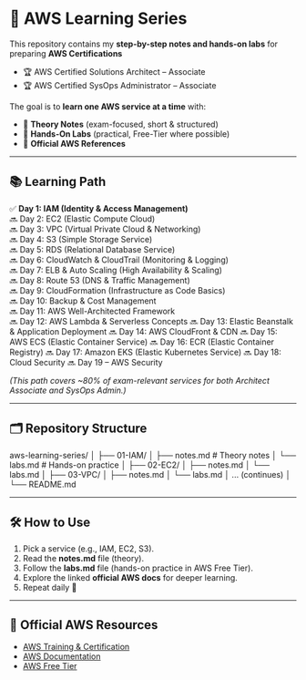 # 🚀 AWS Learning Series

This repository contains my **step-by-step notes and hands-on labs** for preparing **AWS Certifications**  
- 🏆 AWS Certified Solutions Architect – Associate  
- 🏆 AWS Certified SysOps Administrator – Associate  

The goal is to **learn one AWS service at a time** with:  
- 📘 **Theory Notes** (exam-focused, short & structured)  
- 🧪 **Hands-On Labs** (practical, Free-Tier where possible)  
- 🔗 **Official AWS References**  

---

## 📚 Learning Path

✅ **Day 1: IAM (Identity & Access Management)**  
🔜 Day 2: EC2 (Elastic Compute Cloud)  
🔜 Day 3: VPC (Virtual Private Cloud & Networking)  
🔜 Day 4: S3 (Simple Storage Service)  
🔜 Day 5: RDS (Relational Database Service)  
🔜 Day 6: CloudWatch & CloudTrail (Monitoring & Logging)  
🔜 Day 7: ELB & Auto Scaling (High Availability & Scaling)  
🔜 Day 8: Route 53 (DNS & Traffic Management)  
🔜 Day 9: CloudFormation (Infrastructure as Code Basics)  
🔜 Day 10: Backup & Cost Management  
🔜 Day 11: AWS Well-Architected Framework  
🔜 Day 12: AWS Lambda & Serverless Concepts
🔜 Day 13: Elastic Beanstalk & Application Deployment
🔜 Day 14: AWS CloudFront & CDN
🔜 Day 15: AWS ECS (Elastic Container Service)
🔜 Day 16: ECR (Elastic Container Registry)
🔜 Day 17: Amazon EKS (Elastic Kubernetes Service)
🔜 Day 18: Cloud Security
🔜 Day 19 – AWS Security

*(This path covers ~80% of exam-relevant services for both Architect Associate and SysOps Admin.)*

---

## 🗂 Repository Structure

aws-learning-series/
│
├── 01-IAM/
│ ├── notes.md # Theory notes
│ └── labs.md # Hands-on practice
│
├── 02-EC2/
│ ├── notes.md
│ └── labs.md
│
├── 03-VPC/
│ ├── notes.md
│ └── labs.md
│
... (continues)
│
└── README.md


---

## 🛠 How to Use
1. Pick a service (e.g., IAM, EC2, S3).  
2. Read the **notes.md** file (theory).  
3. Follow the **labs.md** file (hands-on practice in AWS Free Tier).  
4. Explore the linked **official AWS docs** for deeper learning.  
5. Repeat daily 🚀  

---

## 🔗 Official AWS Resources
- [AWS Training & Certification](https://aws.amazon.com/training/)  
- [AWS Documentation](https://docs.aws.amazon.com/)  
- [AWS Free Tier](https://aws.amazon.com/free/)  
